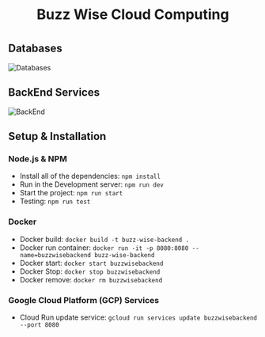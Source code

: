 <h1 align="center">Buzz Wise Cloud Computing<h1>

<h2>Databases</h2>

![Databases](https://github.com/BuzzWiseTeam/BuzzWiseCloudComputing/blob/main/public/images/Database.png)

<h2>BackEnd Services</h2>

![BackEnd](https://github.com/BuzzWiseTeam/BuzzWiseCloudComputing/blob/main/public/images/BackEnd.png)

<h2>Setup & Installation</h2>

<h3>Node.js & NPM</h3>

- Install all of the dependencies: `npm install`
- Run in the Development server: `npm run dev`
- Start the project: `npm run start`
- Testing: `npm run test`

<h3>Docker</h3>

- Docker build: `docker build -t buzz-wise-backend .`
- Docker run container: `docker run -it -p 8080:8080 --name=buzzwisebackend buzz-wise-backend`
- Docker start: `docker start buzzwisebackend`
- Docker Stop: `docker stop buzzwisebackend`
- Docker remove: `docker rm buzzwisebackend`

<h3>Google Cloud Platform (GCP) Services</h3>

- Cloud Run update service: `gcloud run services update buzzwisebackend --port 8080`
